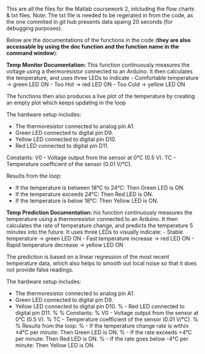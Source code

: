 This are all the files for the Matlab coursework 2, inlcluding the flow charts & txt files. 
Note: The txt file is needed to be regerated in from the code, as the one commited in git hub presents data spaing 20 seconds (for debugging purposes).

Below are the documentations of the functions in the code (**they are also accessable by using the doc function and the function name in the command window**): 

**Temp Monitor Documentation:**
This function continuously measures the voltage using a thermoresistor connected to an Arduino. It then calculates the temperature, and uses three LEDs to indicate
     - Comfortable temperature -> green LED ON
     - Too Hot -> red LED ON
     - Too Cold -> yellow LED ON

The functions then also produces a live plot of the temperature by creating an empty plot which keeps updating in the loop

The hardware setup includes:
   - The thermoresistor connected to analog pin A1.
   - Green LED connected to digital pin D9.
   - Yellow LED connected to digital pin D10.
   - Red LED connected to digital pin D11.

Constants:
   V0 - Voltage output from the sensor at 0°C (0.5 V).
   TC - Temperature coefficient of the sensor (0.01 V/°C).

Results from the loop:
   - If the temperature is between 18°C to 24°C: Then Green LED is ON.
   - If the temperature exceeds 24°C: Then Red LED is ON.
   - If the temperature is below 18°C: Then Yellow LED is ON.

**Temp Prediction Documentation:**
his function continuously measures the temperature using a thermoresistor connected to an Arduino. It then calculates the rate of temperature change, and predicts the temperature 5 minutes into the future. It uses three LEDs to visually indicate:
     - Stable temperature -> green LED ON
     - Fast temperature increase -> red LED ON
     - Rapid temperature decrease -> yellow LED ON

The prediction is based on a linear regression of the most recent temperature data, which also helps to smooth out local noise so that it does not provide false readings.

The hardware setup includes:
   - The thermoresistor connected to analog pin A1.
   - Green LED connected to digital pin D9.
   - Yellow LED connected to digital pin D10.
%   - Red LED connected to digital pin D11.
%
% Constants:
%   V0 - Voltage output from the sensor at 0°C (0.5 V).
%   TC - Temperature coefficient of the sensor (0.01 V/°C).
%
% Results from the loop:
%   - If the temperature change rate is within ±4°C per minute: Then Green LED is ON.
%   - If the rate exceeds +4°C per minute: Then Red LED is ON.
%   - If the rate goes below -4°C per minute: Then Yellow LED is ON.
